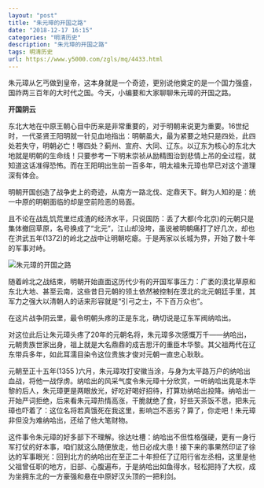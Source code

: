 ```yaml
---
layout: "post"
title: "朱元璋的开国之路"
date: "2018-12-17 16:15"
categories: "明清历史"
description: "朱元璋的开国之路"
tags: 明清历史
url: https://www.y5000.com/zgls/mq/4433.html
---
```






朱元璋从乞丐做到皇帝，这本身就是一个奇迹，更别说他奠定的是一个国力强盛，国祚两三百年的大时代之国。今天，小编要和大家聊聊朱元璋的开国之路。

**开国阴云**

东北大地在中原王朝心目中历来是非常重要的，对于明朝来说更为重要。16世纪时，一代圣贤王阳明就一针见血地指出：明朝虽大，最为紧要之地只是四处，此四处若失守，明朝必亡！哪四处？蓟州、宣府、大同、辽东。以辽东为核心的东北大地就是明朝的生命线！只要参考一下明末崇祯从励精图治到悲情上吊的全过程，就知道这话准得恐怖。而在王阳明出生前一百多年，明太祖朱元璋也早已对这个道理深有体会。

明朝开国创造了战争史上的奇迹，从南方一路北伐、定鼎天下。鲜为人知的是：统一中原的明朝面临的却是空前险恶的局面。

且不论在战乱饥荒里烂成渣的经济水平，只说国防：丢了大都(今北京)的元朝只是集体撤回草原，名号换成了“北元”，江山却没垮，虽说被明朝痛打了好几次，却也在洪武五年(1372)的岭北之战中让明朝吃瘪。于是两家以长城为界，开始了数十年的军事对峙。

![朱元璋的开国之路](/uploads/allimg/161102/6-161102150913624.JPG)

随着岭北之战结束，明朝开始直面这历代少有的开国军事压力：广袤的漠北草原和东北大地、甚至云南，这些昔日元朝的领土依然被控制在漠北的北元朝廷手里，其军力之强大以清朝人的话来形容就是“引弓之士，不下百万众也”。

在这片战争阴云里，最令明朝头疼的正是东北，确切说是辽东军阀纳哈出。

对这位此后让朱元璋头疼了20年的元朝名将，朱元璋多次感慨万千——纳哈出，元朝贵族世家出身，祖上就是大名鼎鼎的成吉思汗的重臣木华黎。其父祖两代在辽东带兵多年，如此耳濡目染令这位贵族才俊对元朝一直忠心耿耿。

元朝至正十五年(1355
)六月，朱元璋攻打安徽当涂，与身为太平路万户的纳哈出血战，将他一战俘虏。纳哈出的风采气度令朱元璋十分欣赏，一听纳哈出竟是木华黎的后人，朱元璋更是两眼放光，好吃好喝好招待，打算劝纳哈出投降。纳哈出一开始严词拒绝，后来看朱元璋热情高涨，干脆就绝了食，好些天茶饭不思，把朱元璋也吓着了：这位名将若真饿死在我这里，影响岂不恶劣？算了，你走吧！朱元璋非但没为难纳哈出，还给了他大笔财物。

这件事令朱元璋的好多部下不理解。徐达吐槽：纳哈出不但性格强硬，更有一身行军打仗的好本事，咱们就这么随便放走，他日必成大患！接下来的事果然印证了徐达的军事眼光：回到北方的纳哈出在至正二十年担任了辽阳行省左丞相，这里是他父祖曾任职的地方，旧部、心腹遍布，于是纳哈出如鱼得水，轻松把持了大权，成为坐拥东北的一方豪强和悬在中原好汉头顶的一把利剑。

